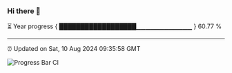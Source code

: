 ### Hi there 👋

⏳ Year progress { ██████████████████▁▁▁▁▁▁▁▁▁▁▁▁ } 60.77 %

---

⏰ Updated on Sat, 10 Aug 2024 09:35:58 GMT

![Progress Bar CI](https://github.com/IshwaranRudhara/GIT-ACTION/workflows/Progress%20Bar%20CI/badge.svg)

